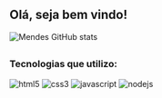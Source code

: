 ## Olá, seja bem vindo!

![Mendes GitHub stats](https://github-readme-stats.vercel.app/api?username=vicmendesx&show_icons=true&theme=tokyonight)

##

### Tecnologias que utilizo:
<div style="display: inline_block"> 
    <img aling="center" alt="html5" src="https://img.shields.io/badge/HTML5-E34F26?style=for-the-badge&logo=html5&logoColor=white"/>
    <img aling="center" alt="css3" src="https://img.shields.io/badge/CSS3-1572B6?style=for-the-badge&logo=css3&logoColor=white"/>
    <img aling="center" alt="javascript" src="https://img.shields.io/badge/JavaScript-F7DF1E?style=for-the-badge&logo=javascript&logoColor=black"/>
    <img alt="nodejs" src="https://img.shields.io/badge/Node.js-43853D?style=for-the-badge&logo=node.js&logoColor=white">
  
</div>

